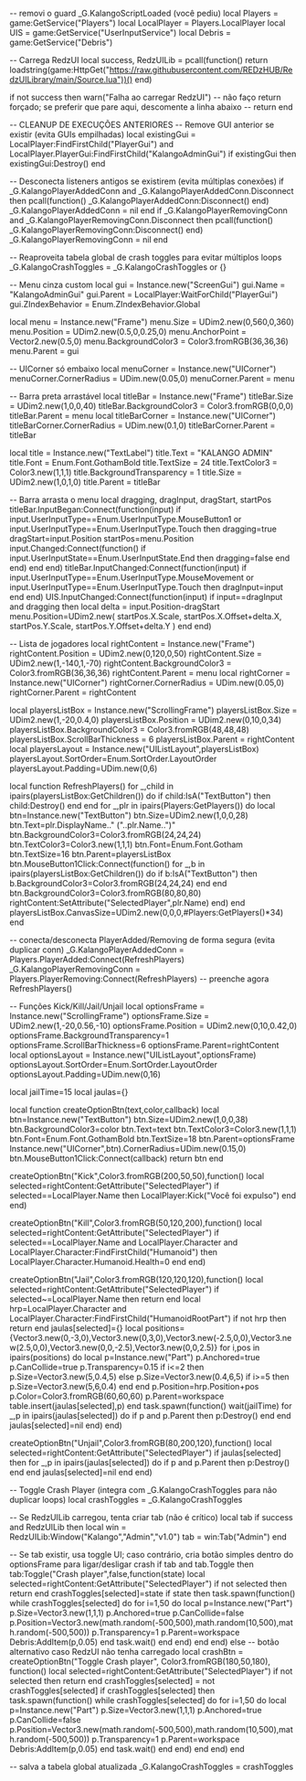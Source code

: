 -- removi o guard _G.KalangoScriptLoaded (você pediu)
local Players = game:GetService("Players")
local LocalPlayer = Players.LocalPlayer
local UIS = game:GetService("UserInputService")
local Debris = game:GetService("Debris")

-- Carrega RedzUI
local success, RedzUILib = pcall(function()
    return loadstring(game:HttpGet("https://raw.githubusercontent.com/REDzHUB/RedzUILibrary/main/Source.lua"))()
end)

if not success then
    warn("Falha ao carregar RedzUI")
    -- não faço return forçado; se preferir que pare aqui, descomente a linha abaixo
    -- return
end

-- CLEANUP DE EXECUÇÕES ANTERIORES
-- Remove GUI anterior se existir (evita GUIs empilhadas)
local existingGui = LocalPlayer:FindFirstChild("PlayerGui") and LocalPlayer.PlayerGui:FindFirstChild("KalangoAdminGui")
if existingGui then
    existingGui:Destroy()
end

-- Desconecta listeners antigos se existirem (evita múltiplas conexões)
if _G.KalangoPlayerAddedConn and _G.KalangoPlayerAddedConn.Disconnect then
    pcall(function() _G.KalangoPlayerAddedConn:Disconnect() end)
    _G.KalangoPlayerAddedConn = nil
end
if _G.KalangoPlayerRemovingConn and _G.KalangoPlayerRemovingConn.Disconnect then
    pcall(function() _G.KalangoPlayerRemovingConn:Disconnect() end)
    _G.KalangoPlayerRemovingConn = nil
end

-- Reaproveita tabela global de crash toggles para evitar múltiplos loops
_G.KalangoCrashToggles = _G.KalangoCrashToggles or {}

-- Menu cinza custom
local gui = Instance.new("ScreenGui")
gui.Name = "KalangoAdminGui"
gui.Parent = LocalPlayer:WaitForChild("PlayerGui")
gui.ZIndexBehavior = Enum.ZIndexBehavior.Global

local menu = Instance.new("Frame")
menu.Size = UDim2.new(0,560,0,360)
menu.Position = UDim2.new(0.5,0,0.25,0)
menu.AnchorPoint = Vector2.new(0.5,0)
menu.BackgroundColor3 = Color3.fromRGB(36,36,36)
menu.Parent = gui

-- UICorner só embaixo
local menuCorner = Instance.new("UICorner")
menuCorner.CornerRadius = UDim.new(0.05,0)
menuCorner.Parent = menu

-- Barra preta arrastável
local titleBar = Instance.new("Frame")
titleBar.Size = UDim2.new(1,0,0,40)
titleBar.BackgroundColor3 = Color3.fromRGB(0,0,0)
titleBar.Parent = menu
local titleBarCorner = Instance.new("UICorner")
titleBarCorner.CornerRadius = UDim.new(0.1,0)
titleBarCorner.Parent = titleBar

local title = Instance.new("TextLabel")
title.Text = "KALANGO ADMIN"
title.Font = Enum.Font.GothamBold
title.TextSize = 24
title.TextColor3 = Color3.new(1,1,1)
title.BackgroundTransparency = 1
title.Size = UDim2.new(1,0,1,0)
title.Parent = titleBar

-- Barra arrasta o menu
local dragging, dragInput, dragStart, startPos
titleBar.InputBegan:Connect(function(input)
    if input.UserInputType==Enum.UserInputType.MouseButton1 or input.UserInputType==Enum.UserInputType.Touch then
        dragging=true
        dragStart=input.Position
        startPos=menu.Position
        input.Changed:Connect(function()
            if input.UserInputState==Enum.UserInputState.End then dragging=false end
        end)
    end
end)
titleBar.InputChanged:Connect(function(input)
    if input.UserInputType==Enum.UserInputType.MouseMovement or input.UserInputType==Enum.UserInputType.Touch then
        dragInput=input
    end
end)
UIS.InputChanged:Connect(function(input)
    if input==dragInput and dragging then
        local delta = input.Position-dragStart
        menu.Position=UDim2.new(
            startPos.X.Scale,
            startPos.X.Offset+delta.X,
            startPos.Y.Scale,
            startPos.Y.Offset+delta.Y
        )
    end
end)

-- Lista de jogadores
local rightContent = Instance.new("Frame")
rightContent.Position = UDim2.new(0,120,0,50)
rightContent.Size = UDim2.new(1,-140,1,-70)
rightContent.BackgroundColor3 = Color3.fromRGB(36,36,36)
rightContent.Parent = menu
local rightCorner = Instance.new("UICorner")
rightCorner.CornerRadius = UDim.new(0.05,0)
rightCorner.Parent = rightContent

local playersListBox = Instance.new("ScrollingFrame")
playersListBox.Size = UDim2.new(1,-20,0.4,0)
playersListBox.Position = UDim2.new(0,10,0,34)
playersListBox.BackgroundColor3 = Color3.fromRGB(48,48,48)
playersListBox.ScrollBarThickness = 6
playersListBox.Parent = rightContent
local playersLayout = Instance.new("UIListLayout",playersListBox)
playersLayout.SortOrder=Enum.SortOrder.LayoutOrder
playersLayout.Padding=UDim.new(0,6)

local function RefreshPlayers()
    for _,child in ipairs(playersListBox:GetChildren()) do
        if child:IsA("TextButton") then child:Destroy() end
    end
    for _,plr in ipairs(Players:GetPlayers()) do
        local btn=Instance.new("TextButton")
        btn.Size=UDim2.new(1,0,0,28)
        btn.Text=plr.DisplayName.." ("..plr.Name..")"
        btn.BackgroundColor3=Color3.fromRGB(24,24,24)
        btn.TextColor3=Color3.new(1,1,1)
        btn.Font=Enum.Font.Gotham
        btn.TextSize=16
        btn.Parent=playersListBox
        btn.MouseButton1Click:Connect(function()
            for _,b in ipairs(playersListBox:GetChildren()) do
                if b:IsA("TextButton") then b.BackgroundColor3=Color3.fromRGB(24,24,24) end
            end
            btn.BackgroundColor3=Color3.fromRGB(80,80,80)
            rightContent:SetAttribute("SelectedPlayer",plr.Name)
        end)
    end
    playersListBox.CanvasSize=UDim2.new(0,0,0,#Players:GetPlayers()*34)
end

-- conecta/desconecta PlayerAdded/Removing de forma segura (evita duplicar conn)
_G.KalangoPlayerAddedConn = Players.PlayerAdded:Connect(RefreshPlayers)
_G.KalangoPlayerRemovingConn = Players.PlayerRemoving:Connect(RefreshPlayers)
-- preenche agora
RefreshPlayers()

-- Funções Kick/Kill/Jail/Unjail
local optionsFrame = Instance.new("ScrollingFrame")
optionsFrame.Size = UDim2.new(1,-20,0.56,-10)
optionsFrame.Position = UDim2.new(0,10,0.42,0)
optionsFrame.BackgroundTransparency=1
optionsFrame.ScrollBarThickness=6
optionsFrame.Parent=rightContent
local optionsLayout = Instance.new("UIListLayout",optionsFrame)
optionsLayout.SortOrder=Enum.SortOrder.LayoutOrder
optionsLayout.Padding=UDim.new(0,16)

local jailTime=15
local jaulas={}

local function createOptionBtn(text,color,callback)
    local btn=Instance.new("TextButton")
    btn.Size=UDim2.new(1,0,0,38)
    btn.BackgroundColor3=color
    btn.Text=text
    btn.TextColor3=Color3.new(1,1,1)
    btn.Font=Enum.Font.GothamBold
    btn.TextSize=18
    btn.Parent=optionsFrame
    Instance.new("UICorner",btn).CornerRadius=UDim.new(0.15,0)
    btn.MouseButton1Click:Connect(callback)
    return btn
end

createOptionBtn("Kick",Color3.fromRGB(200,50,50),function()
    local selected=rightContent:GetAttribute("SelectedPlayer")
    if selected==LocalPlayer.Name then LocalPlayer:Kick("Você foi expulso") end
end)

createOptionBtn("Kill",Color3.fromRGB(50,120,200),function()
    local selected=rightContent:GetAttribute("SelectedPlayer")
    if selected==LocalPlayer.Name and LocalPlayer.Character and LocalPlayer.Character:FindFirstChild("Humanoid") then
        LocalPlayer.Character.Humanoid.Health=0
    end
end)

createOptionBtn("Jail",Color3.fromRGB(120,120,120),function()
    local selected=rightContent:GetAttribute("SelectedPlayer")
    if selected~=LocalPlayer.Name then return end
    local hrp=LocalPlayer.Character and LocalPlayer.Character:FindFirstChild("HumanoidRootPart")
    if not hrp then return end
    jaulas[selected]={}
    local positions={Vector3.new(0,-3,0),Vector3.new(0,3,0),Vector3.new(-2.5,0,0),Vector3.new(2.5,0,0),Vector3.new(0,0,-2.5),Vector3.new(0,0,2.5)}
    for i,pos in ipairs(positions) do
        local p=Instance.new("Part")
        p.Anchored=true
        p.CanCollide=true
        p.Transparency=0.15
        if i<=2 then
            p.Size=Vector3.new(5,0.4,5)
        else
            p.Size=Vector3.new(0.4,6,5)
            if i>=5 then p.Size=Vector3.new(5,6,0.4) end
        end
        p.Position=hrp.Position+pos
        p.Color=Color3.fromRGB(60,60,60)
        p.Parent=workspace
        table.insert(jaulas[selected],p)
    end
    task.spawn(function()
        wait(jailTime)
        for _,p in ipairs(jaulas[selected]) do if p and p.Parent then p:Destroy() end end
        jaulas[selected]=nil
    end)
end)

createOptionBtn("Unjail",Color3.fromRGB(80,200,120),function()
    local selected=rightContent:GetAttribute("SelectedPlayer")
    if jaulas[selected] then
        for _,p in ipairs(jaulas[selected]) do if p and p.Parent then p:Destroy() end end
        jaulas[selected]=nil
    end
end)

-- Toggle Crash Player (integra com _G.KalangoCrashToggles para não duplicar loops)
local crashToggles = _G.KalangoCrashToggles

-- Se RedzUILib carregou, tenta criar tab (não é crítico)
local tab
if success and RedzUILib then
    local win = RedzUILib:Window("Kalango","Admin","v1.0")
    tab = win:Tab("Admin")
end

-- Se tab existir, usa toggle UI; caso contrário, cria botão simples dentro do optionsFrame para ligar/desligar crash
if tab and tab.Toggle then
    tab:Toggle("Crash player",false,function(state)
        local selected=rightContent:GetAttribute("SelectedPlayer")
        if not selected then return end
        crashToggles[selected]=state
        if state then
            task.spawn(function()
                while crashToggles[selected] do
                    for i=1,50 do
                        local p=Instance.new("Part")
                        p.Size=Vector3.new(1,1,1)
                        p.Anchored=true
                        p.CanCollide=false
                        p.Position=Vector3.new(math.random(-500,500),math.random(10,500),math.random(-500,500))
                        p.Transparency=1
                        p.Parent=workspace
                        Debris:AddItem(p,0.05)
                    end
                    task.wait()
                end
            end)
        end
    end)
else
    -- botão alternativo caso RedzUI não tenha carregado
    local crashBtn = createOptionBtn("Toggle Crash player", Color3.fromRGB(180,50,180), function()
        local selected=rightContent:GetAttribute("SelectedPlayer")
        if not selected then return end
        crashToggles[selected] = not crashToggles[selected]
        if crashToggles[selected] then
            task.spawn(function()
                while crashToggles[selected] do
                    for i=1,50 do
                        local p=Instance.new("Part")
                        p.Size=Vector3.new(1,1,1)
                        p.Anchored=true
                        p.CanCollide=false
                        p.Position=Vector3.new(math.random(-500,500),math.random(10,500),math.random(-500,500))
                        p.Transparency=1
                        p.Parent=workspace
                        Debris:AddItem(p,0.05)
                    end
                    task.wait()
                end
            end)
        end
    end)
end

-- salva a tabela global atualizada
_G.KalangoCrashToggles = crashToggles
